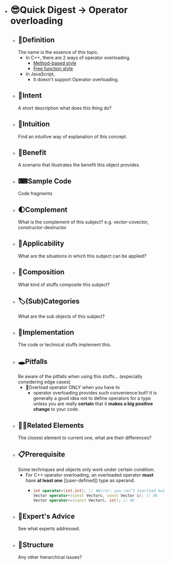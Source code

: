- # 😎Quick Digest -> Operator overloading
	- ## 📝Definition
	  The name is the essence of this topic.
		- In C++, there are 2 ways of operator overloading.
			- <u>Method-based style</u>
			- <u>Free function style</u>
		- In JavaScript,
			- It doesn't support Operator overloading.
	- ## 🎯Intent
	   A short description what does this thing do?
	- ## 🧠Intuition
	  Find an intuitive way of explanation of this concept.
	- ## 🚀Benefit
	   A scenario that illustrates the benefit this object provides.
	- ## ⌨Sample Code
	   Code fragments
	- ## 🌓Complement
	  What is the complement of this subject? e.g. vector-covector, constructor-destructor
	- ## 🤳Applicability
	   What are the situations in which this subject can be applied?
	- ## 🧪Composition
	  What kind of stuffs composite this subject?
	- ## 🏷(Sub)Categories
	  What are the sub objects of this subject?
	- ## 🔎Implementation
	   The code or technical stuffs implement this.
	- ## 🕳Pitfalls
	  Be aware of the pitfalls when using this stuffs... (especially considering edge cases)
		- 📌Overload operator ONLY when you have to
			- operator overloading provides such convenience but!! It is generally a good idea not to define operators for a type unless you are really **certain** that it **makes a big positive change** to your code.
	- ## 🙋‍♂️Related Elements
	   The closest element to current one, what are their differences?
	- ## 📋Prerequisite
	  Some techniques and objects only work under certain condition.
		- For C++ operator overloading, an overloaded operator **must** have **at least one** [[user-defined]] type as operand.
			- ``` c++
			  int operator+(int,int); // ❌error: you can’t overload built-in +
			  Vector operator+(const Vector&, const Vector &); // OK
			  Vector operator+=(const Vector&, int); // OK
			  ```
	- ## 🥼Expert's Advice
	  See what experts addressed.
	- ## 🧱Structure
	  Any other hierarchical issues?
